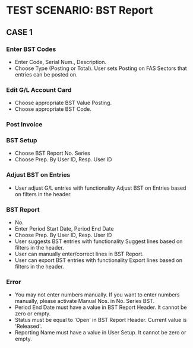 # TEST SCENARIO: BST Report


## CASE 1

### Enter BST Codes

- Enter Code, Serial Num., Description.
- Choose Type (Posting or Total). User sets Posting on FAS Sectors that entries can be posted on.

### Edit G/L Account Card

- Choose appropriate BST Value Posting.
- Choose appropriate BST Code.

### Post Invoice

### BST Setup

- Choose BST Report No. Series 
- Choose Prep. By User ID, Resp. User ID

### Adjust BST on Entries

- User adjust G/L entries with functionality Adjust BST on Entries based on filters in the header.

### BST Report

- No.
- Enter Period Start Date, Period End Date
- Choose Prep. By User ID, Resp. User ID
- User suggests BST entries with functionality Suggest lines based on filters in the header.
- User can manually enter/correct lines in BST Report.
- User can export BST entries with functionality Export lines based on filters in the header.

### Error

- You may not enter numbers manually. If you want to enter numbers manually, please activate Manual Nos. in No. Series BST.
- Period End Date must have a value in BST Report Header. It cannot be zero or empty. 
- Status must be equal to 'Open' in BST Report Header. Current value is 'Released'.
- Reporting Name must have a value in User Setup. It cannot be zero or empty.
